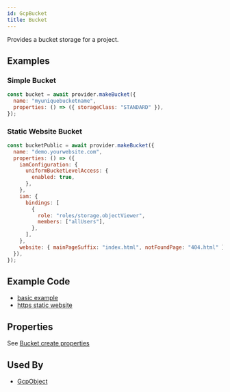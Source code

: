 ```yaml
---
id: GcpBucket
title: Bucket
---
```


Provides a bucket storage for a project.

## Examples

### Simple Bucket

```js
const bucket = await provider.makeBucket({
  name: "myuniquebucketname",
  properties: () => ({ storageClass: "STANDARD" }),
});
```

### Static Website Bucket

```js
const bucketPublic = await provider.makeBucket({
  name: "demo.yourwebsite.com",
  properties: () => ({
    iamConfiguration: {
      uniformBucketLevelAccess: {
        enabled: true,
      },
    },
    iam: {
      bindings: [
        {
          role: "roles/storage.objectViewer",
          members: ["allUsers"],
        },
      ],
    },
    website: { mainPageSuffix: "index.html", notFoundPage: "404.html" },
  }),
});
```

## Example Code

- [basic example](https://github.com/grucloud/grucloud/blob/main/examples/google/storage/simple/iac.js#L7)
- [https static website](https://github.com/grucloud/grucloud/blob/main/examples/google/storage/website-https/iac.js#L7)

## Properties

See [Bucket create properties](https://cloud.google.com/storage/docs/json_api/v1/buckets/insert#request-body)

## Used By

- [GcpObject](./GcpObject)
